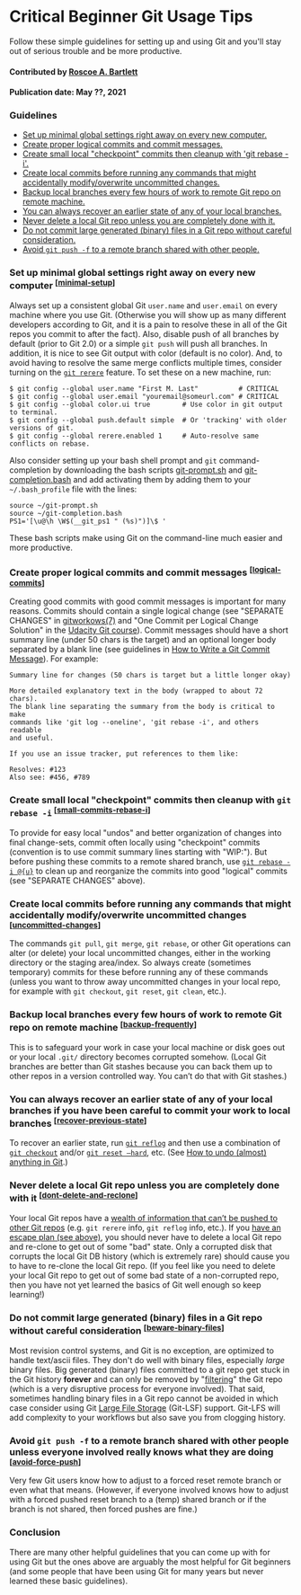 # Critical Beginner Git Usage Tips

<!-- deck text start -->
Follow these simple guidelines for setting up and using Git and you'll stay out of serious trouble and be more productive.
<!-- deck text end --> 

#### Contributed by [Roscoe A. Bartlett](https://bartlettroscoe.github.io/ "Roscoe A. Bartlett")
#### Publication date: May ??, 2021

<a name="guidelines"></a>

### Guidelines

* [Set up minimal global settings right away on every new computer.](#minimal-setup)
* [Create proper logical commits and commit messages.](#logical-commits)
* [Create small local "checkpoint" commits then cleanup with 'git rebase -i'.](#small-commits-rebase-i)
* [Create local commits before running any commands that might accidentally modify/overwrite uncommitted changes.](#uncommitted-changes)
* [Backup local branches every few hours of work to remote Git repo on remote machine.](#backup-frequently)
* [You can always recover an earlier state of any of your local branches.](#recover-previous-state)
* [Never delete a local Git repo unless you are completely done with it.](#dont-delete-and-reclone)
* [Do not commit large generated (binary) files in a Git repo without careful consideration.](#beware-binary-files)
* [Avoid `git push -f` to a remote branch shared with other people.](#avoid-force-push)


<a name="minimal-setup"></a>

### Set up minimal global settings right away on every new computer <sup>[[minimal-setup](#minimal-setup)]</sup>

Always set up a consistent global Git `user.name` and `user.email` on every machine where you use Git.
(Otherwise you will show up as many different developers according to Git, and it is a pain to resolve these in all of the Git repos you commit to after the fact).
Also, disable push of all branches by default (prior to Git 2.0) or a simple `git push` will push all branches.
In addition, it is nice to see Git output with color (default is no color).
And, to avoid having to resolve the same merge conflicts multiple times, consider turning on the [`git rerere`](https://git-scm.com/docs/git-rerere) feature.
To set these on a new machine, run:

```
$ git config --global user.name "First M. Last"          # CRITICAL
$ git config --global user.email "youremail@someurl.com" # CRITICAL
$ git config --global color.ui true        # Use color in git output to terminal.
$ git config --global push.default simple  # Or 'tracking' with older versions of git.
$ git config --global rerere.enabled 1     # Auto-resolve same conflicts on rebase.
```

Also consider setting up your bash shell prompt and `git` command-completion by downloading the bash scripts [git-prompt.sh](https://raw.githubusercontent.com/git/git/master/contrib/completion/git-prompt.sh) and [git-completion.bash](https://raw.githubusercontent.com/git/git/master/contrib/completion/git-completion.bash) and add activating them by adding them to your `~/.bash_profile` file with the lines:

``` 
source ~/git-prompt.sh
source ~/git-completion.bash
PS1='[\u@\h \W$(__git_ps1 " (%s)")]\$ '
```

These bash scripts make using Git on the command-line much easier and more productive.


<a name="logical-commits"></a>

### Create proper logical commits and commit messages <sup>[[logical-commits](#logical-commits)]</sup>

Creating good commits with good commit messages is important for many reasons.
Commits should contain a single logical change (see "SEPARATE CHANGES" in [gitworkows(7)](https://www.kernel.org/pub/software/scm/git/docs/gitworkflows.html) and "One Commit per Logical Change Solution" in the [Udacity Git course](https://www.udacity.com/course/version-control-with-git--ud123)).
Commit messages should have a short summary line (under 50 chars is the target) and an optional longer body separated by a blank line (see guidelines in [How to Write a Git Commit Message](https://chris.beams.io/posts/git-commit/)).
For example:

```
Summary line for changes (50 chars is target but a little longer okay)

More detailed explanatory text in the body (wrapped to about 72 chars).
The blank line separating the summary from the body is critical to make
commands like 'git log --oneline', 'git rebase -i', and others readable
and useful.

If you use an issue tracker, put references to them like:

Resolves: #123
Also see: #456, #789
```


<a name="small-commits-rebase-i"></a>

### Create small local "checkpoint" commits then cleanup with `git rebase -i` <sup>[[small-commits-rebase-i](#small-commits-rebase-i)]</sup>

To provide for easy local "undos" and better organization of changes into final change-sets, commit often locally using "checkpoint" commits (convention is to use commit summary lines starting with "WIP:").
But before pushing these commits to a remote shared branch, use [`git rebase -i @{u}`](https://www.atlassian.com/git/tutorials/rewriting-history#git-rebase-i) to clean up and reorganize the commits into good "logical" commits (see "SEPARATE CHANGES" above).


<a name="uncommitted-changes"></a>

### Create local commits before running any commands that might accidentally modify/overwrite uncommitted changes <sup>[[uncommitted-changes](#uncommitted-changes)]</sup>

The commands `git pull`, `git merge`, `git rebase`, or other Git operations can alter (or
delete) your local uncommitted changes, either in the working directory or the staging
area/index.
So always create (sometimes temporary) commits for these before running any of these commands (unless you want to throw away uncommitted changes in your local repo, for example with `git checkout`, `git reset`, `git clean`, etc.).


<a name="backup-frequently"></a>

### Backup local branches every few hours of work to remote Git repo on remote machine <sup>[[backup-frequently](#backup-frequently)]</sup>

This is to safeguard your work in case your local machine or disk goes out or your local `.git/` directory becomes corrupted somehow.
(Local Git branches are better than Git stashes because you can back them up to other repos in a version controlled way.
You can’t do that with Git stashes.)


<a name="recover-previous-state"></a>

###  You can always recover an earlier state of any of your local branches if you have been careful to commit your work to local branches <sup>[[recover-previous-state](#recover-previous-state)]</sup>

To recover an earlier state, run [`git reflog`](https://git-scm.com/book/en/v2/Git-Internals-Maintenance-and-Data-Recovery) and then use a combination of [`git checkout`](http://marklodato.github.io/visual-git-guide/index-en.html#checkout) and/or [`git reset –hard`](http://marklodato.github.io/visual-git-guide/index-en.html#reset), etc.
(See [How to undo (almost) anything in Git](https://github.blog/2015-06-08-how-to-undo-almost-anything-with-git/#redo-after-undo-local).)


<a name="dont-delete-and-reclone"></a>

### Never delete a local Git repo unless you are completely done with it <sup>[[dont-delete-and-reclone](#dont-delete-and-reclone)]</sup>

Your local Git repos have a [wealth of information that can’t be pushed to other Git repos](https://www.cs.cmu.edu/~davide/howto/git_lose.html) (e.g. `git rerere` info, `git reflog` info, etc.).
If you [have an escape plan (see above)](#recover-previous-state), you should never have to delete a local Git repo and re-clone to get out of some "bad" state.
Only a corrupted disk that corrupts the local Git DB history (which is extremely rare) should cause you to have to re-clone the local Git repo.
(If you feel like you need to delete your local Git repo to get out of some bad state of a non-corrupted repo, then you have not yet learned the basics of Git well enough so keep learning!)


<a name="beware-binary-files"></a>

### Do not commit large generated (binary) files in a Git repo without careful consideration <sup>[[beware-binary-files](#beware-binary-files)]</sup>

Most revision control systems, and Git is no exception, are optimized to handle text/ascii files.
They don't do well with binary files, especially *large* binary files.
Big generated (binary) files committed to a git repo get stuck in the Git history **forever** and can only be removed by "[filtering](https://git-scm.com/book/en/v2/Git-Tools-Rewriting-History)" the Git repo (which is a very disruptive process for everyone involved).
That said, sometimes handling binary files in a Git repo cannot be avoided in which case consider using Git [Large File Storage](https://git-lfs.github.com/) (Git-LSF) support.
Git-LFS will add complexity to your workflows but also save you from clogging history.


<a name="avoid-force-push"></a>

### Avoid `git push -f` to a remote branch shared with other people unless everyone involved really knows what they are doing <sup>[[avoid-force-push](#avoid-force-push)]</sup>

Very few Git users know how to adjust to a forced reset remote branch or even what that means.
(However, if everyone involved knows how to adjust with a forced pushed reset branch to a (temp) shared branch or if the branch is not shared, then forced pushes are fine.)


### Conclusion

There are many other helpful guidelines that you can come up with for using Git but the ones above are arguably the most helpful for Git beginners (and some people that have been using Git for many years but never learned these basic guidelines).

<!---
 Publish: yes
 Pinned: no
 Topics: revision control, development tools
 RSS update: 2021-05-??
 --->
